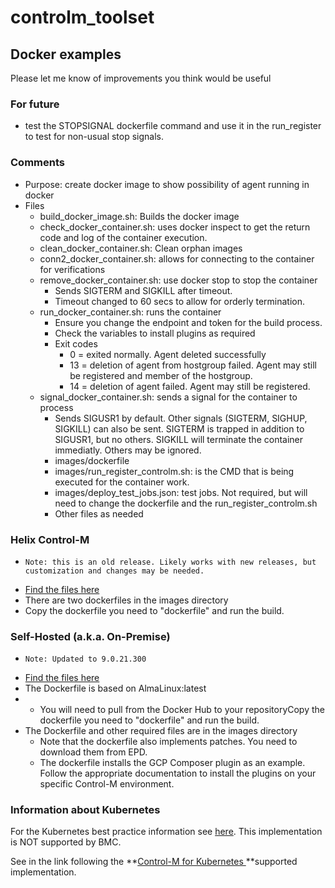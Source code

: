 # controlm_toolset

## Docker examples

Please let me know of improvements you think would be useful

### For future

- test the STOPSIGNAL dockerfile command and use it in the run_register to test for non-usual stop signals.

### Comments

- Purpose: create docker image to show possibility of agent running in docker
- Files
  - build_docker_image.sh: Builds the docker image
  - check_docker_container.sh: uses docker inspect to get the return code and log of the container execution.
  - clean_docker_container.sh: Clean orphan images
  - conn2_docker_container.sh: allows for connecting to the container for verifications
  - remove_docker_container.sh: use docker stop to stop the container
    - Sends SIGTERM and SIGKILL after timeout.
    - Timeout changed to 60 secs to allow for orderly termination.
  - run_docker_container.sh: runs the container
    - Ensure you change the endpoint and token for the build process.
    - Check the variables to install plugins as required
    - Exit codes
      - 0 = exited normally. Agent deleted successfully
      - 13 = deletion of agent from hostgroup failed. Agent may still be registered and member of the hostgroup.
      - 14 = deletion of agent failed. Agent may still be registered.
  - signal_docker_container.sh: sends a signal for the container to process
    - Sends SIGUSR1 by default. Other signals (SIGTERM, SIGHUP, SIGKILL) can also be sent. SIGTERM is trapped in addition to SIGUSR1, but no others. SIGKILL will terminate the container immediatly. Others may be ignored.
    - images/dockerfile
    - images/run_register_controlm.sh: is the CMD that is being executed for the container work.
    - images/deploy_test_jobs.json: test jobs. Not required, but will need to change the dockerfile and the run_register_controlm.sh
    - Other files as needed

### Helix Control-M

- ```plaintext
  Note: this is an old release. Likely works with new releases, but customization and changes may be needed.
  ```
- [Find the files here](docker/helix)
- There are two dockerfiles in the images directory
- Copy the dockerfile you need to "dockerfile" and run the build.

### Self-Hosted (a.k.a. On-Premise)

- ```plaintext
  Note: Updated to 9.0.21.300
  ```
- [Find the files here](docker/self-hosted)
- The Dockerfile is based on AlmaLinux:latest
- - You will need to pull from the Docker Hub to your repositoryCopy the dockerfile you need to "dockerfile" and run the build.
- The Dockerfile and other required files are in the images directory
  - Note that the dockerfile also implements patches. You need to download them from EPD.
  - The dockerfile installs the GCP Composer plugin as an example. Follow the appropriate documentation to install the plugins on your specific Control-M environment.

### Information about Kubernetes

For the Kubernetes best practice information see [here](https://github.com/controlm/automation-api-quickstart/tree/master/control-m/301-statefulset-agent-to-run-k8s-jobs-using-ai-job). This implementation is NOT supported by BMC.

See in the link following the **[Control-M for Kubernetes ](https://docs.bmc.com/docs/controlm/kubernetes/home-1205541755.html)**supported implementation.
